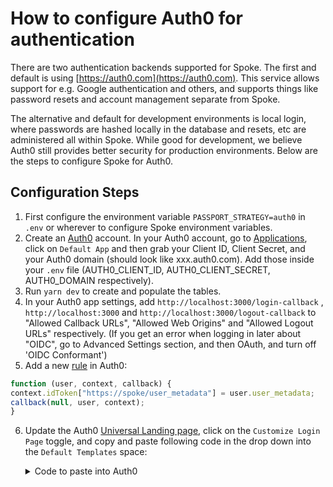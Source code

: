 # How to configure Auth0 for authentication

There are two authentication backends supported for Spoke.  The first and default is using
[https://auth0.com](https://auth0.com). This service allows support for e.g. Google authentication
and others, and supports things like password resets and account management separate from Spoke.

The alternative and default for development environments is local login, where passwords are hashed locally
in the database and resets, etc are administered all within Spoke.  While good for development, we
believe Auth0 still provides better security for production environments.  Below are the steps to configure
Spoke for Auth0.

## Configuration Steps

1. First configure the environment variable `PASSPORT_STRATEGY=auth0` in `.env` or wherever to configure Spoke environment
variables.
2. Create an [Auth0](https://auth0.com) account. In your Auth0 account, go to [Applications](https://manage.auth0.com/#/applications/), click on `Default App` and then grab your Client ID, Client Secret, and your Auth0 domain (should look like xxx.auth0.com). Add those inside your `.env` file (AUTH0_CLIENT_ID, AUTH0_CLIENT_SECRET, AUTH0_DOMAIN respectively).
3. Run `yarn dev` to create and populate the tables.
4. In your Auth0 app settings, add `http://localhost:3000/login-callback` , `http://localhost:3000` and `http://localhost:3000/logout-callback` to "Allowed Callback URLs", "Allowed Web Origins" and  "Allowed Logout URLs" respectively. (If you get an error when logging in later about "OIDC", go to Advanced Settings section, and then OAuth, and turn off 'OIDC Conformant')
5. Add a new [rule](https://manage.auth0.com/#/rules/create) in Auth0:
```javascript
function (user, context, callback) {
context.idToken["https://spoke/user_metadata"] = user.user_metadata;
callback(null, user, context);
}
```
6. Update the Auth0 [Universal Landing page](https://manage.auth0.com/#/login_page), click on the `Customize Login Page` toggle, and copy and paste following code in the drop down into the `Default Templates` space:

    <details>
    <summary>Code to paste into Auth0</summary>

    ```html
    <!DOCTYPE html>
    <html>
    <head>
      <meta charset="utf-8">
      <meta http-equiv="X-UA-Compatible" content="IE=edge,chrome=1">
      <title>Sign In with Auth0</title>
      <meta name="viewport" content="width=device-width, initial-scale=1.0" />
    </head>
    <body>
      <!--[if IE 8]>
      <script src="//cdnjs.cloudflare.com/ajax/libs/ie8/0.2.5/ie8.js"></script>
      <![endif]-->

      <!--[if lte IE 9]>
      <script src="https://cdn.auth0.com/js/base64.js"></script>
      <script src="https://cdn.auth0.com/js/es5-shim.min.js"></script>
      <![endif]-->
      <script src="https://cdn.auth0.com/js/lock/11.11/lock.min.js"></script>
      <script>
        // Decode utf8 characters properly
        var config = JSON.parse(decodeURIComponent(escape(window.atob('@@config@@'))));
        config.extraParams = config.extraParams || {};
        var connection = config.connection;
        var prompt = config.prompt;
        var languageDictionary;
        var language;

        if (config.dict && config.dict.signin && config.dict.signin.title) {
          languageDictionary = { title: config.dict.signin.title };
        } else if (typeof config.dict === 'string') {
          language = config.dict;
        }
        var loginHint = config.extraParams.login_hint;

        // Available Lock configuration options: https://auth0.com/docs/libraries/lock/v11/configuration
        var lock = new Auth0Lock(config.clientID, config.auth0Domain, {
          auth: {
            redirectUrl: config.callbackURL,
            responseType: (config.internalOptions || {}).response_type ||
              (config.callbackOnLocationHash ? 'token' : 'code'),
            params: config.internalOptions
          },
          // Additional configuration needed for custom domains: https://auth0.com/docs/custom-domains/additional-configuration
          // configurationBaseUrl: config.clientConfigurationBaseUrl,
          // overrides: {
          //   __tenant: config.auth0Tenant,
          //   __token_issuer: 'YOUR_CUSTOM_DOMAIN'
          // },
          assetsUrl:  config.assetsUrl,
          allowedConnections: ['Username-Password-Authentication'],
          rememberLastLogin: !prompt,
          language: language,
          languageDictionary: {
            title: 'Spoke',
            signUpTerms: 'I agree to the <a href="YOUR_LINK HERE" target="_new">terms of service and privacy policy</a>.'
          },
          mustAcceptTerms: true,
          theme: {
            logo:            '',
            primaryColor:    'rgb(83, 180, 119)'
          },
          additionalSignUpFields: [{
            name: 'given_name',
            icon: 'https://upload.wikimedia.org/wikipedia/commons/c/ca/1x1.png',
            placeholder: 'First Name'
          }, {
            name: 'family_name',
            placeholder: 'Last Name',
            icon: 'https://upload.wikimedia.org/wikipedia/commons/c/ca/1x1.png'
          }, {
            name: 'cell',
            placeholder: 'Cell Phone',
            icon: 'https://upload.wikimedia.org/wikipedia/commons/c/ca/1x1.png',
            validator: (cell) => ({
              valid: cell.length >= 10,
              hint: 'Must be a valid phone number'
            })
          }],
          prefill: loginHint ? { email: loginHint, username: loginHint } : null,
          closable: false,
          defaultADUsernameFromEmailPrefix: false,
          // Uncomment if you want small buttons for social providers
          // socialButtonStyle: 'small'
        });
        lock.show();
      </script>
    </body>
    </html>
    ```

    </details>

